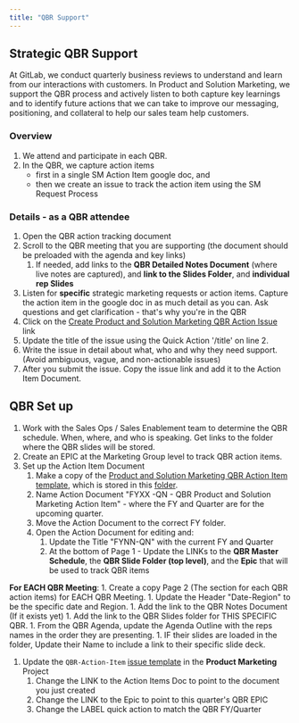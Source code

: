 ```yaml
---
title: "QBR Support"
---
```


## Strategic QBR Support

At GitLab, we conduct quarterly business reviews to understand and learn from our interactions with customers.  In Product and Solution Marketing, we support the QBR process and actively listen to both capture key learnings and to identify future actions that we can take to improve our messaging, positioning, and collateral to help our sales team help customers.

### Overview

1. We attend and participate in each QBR.
2. In the QBR, we capture action items
   - first in a single SM Action Item google doc, and
   - then we create an issue to track the action item using the SM Request Process <link>

### Details  - as a QBR attendee

1. Open the QBR action tracking document
1. Scroll to the QBR meeting that you are supporting  (the document should be preloaded with the agenda and key links)
   1. If needed, add links to the **QBR Detailed Notes Document** (where live notes are captured), and **link to the Slides Folder**, and **individual rep Slides**
1. Listen for **specific** strategic marketing requests or action items.   Capture the action item in the google doc in as much detail as you can.  Ask questions and get clarification - that's why you're in the QBR
1. Click on the [Create Product and Solution Marketing QBR Action Issue](https://gitlab.com/gitlab-com/marketing/product-marketing/issues/new?issuable_template=QBR-Action-Item) link
1. Update the title of the issue using the Quick Action  '/title' on line 2.
1. Write the issue in detail about what, who and why they need support.  (Avoid ambiguous, vague, and non-actionable issues)
1. After you submit the issue.  Copy the issue link and add it to the Action Item Document.

## QBR Set up

1. Work with the Sales Ops / Sales Enablement team to determine the QBR schedule. When, where, and who is speaking.  Get links to the folder where the QBR slides will be stored.
1. Create an EPIC at the Marketing Group level to track QBR action items.
1. Set up the Action Item Document
    1. Make a copy of the [Product and Solution Marketing QBR Action Item template](https://docs.google.com/document/d/11I85raEvjeoVwQd1LeRtGHeW2DGN3hi7L-BwDzwKIVA/edit#),  which is stored in this [folder](https://drive.google.com/drive/folders/1KpXA8KqHFhenhO2ZshTINOK1g4pHnLf0).
    1. Name Action Document "FYXX -QN - QBR Product and Solution Marketing Action Item"  - where the FY and Quarter are for the upcoming quarter.
    1. Move the Action Document to the correct FY folder.
    1. Open the Action Document for editing and:
       1. Update the Title "FYNN-QN" with the current FY and Quarter
       1. At the bottom of Page 1 - Update the LINKs to the **QBR Master Schedule**, the **QBR Slide Folder (top level)**, and the **Epic** that will be used to track QBR items

**For EACH QBR Meeting**:
       1. Create a copy Page 2 (The section for each QBR action items) for EACH QBR Meeting.
       1. Update the Header "Date-Region" to be the specific date and Region.
       1. Add the link to the QBR Notes Document (If it exists yet)
       1. Add the link to the QBR Slides folder for THIS SPECIFIC QBR.
       1. From the QBR Agenda, update the Agenda Outline with the reps names in the order they are presenting.
       1. IF their slides are loaded in the folder, Update their Name to include a link to their specific slide deck.

1. Update the `QBR-Action-Item` [issue template](https://gitlab.com/gitlab-com/marketing/product-marketing/blob/master/.gitlab/issue_templates/QBR-Action-Item.md) in the **Product Marketing** Project
    1. Change the LINK to the Action Items Doc to point to the document you just created
    1. Change the LINK to the Epic to point to this quarter's QBR EPIC
    1. Change the LABEL quick action to match the QBR FY/Quarter
